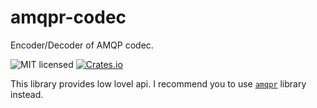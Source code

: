 amqpr-codec
===

Encoder/Decoder of AMQP codec.


![MIT licensed](https://img.shields.io/badge/License-MIT-blue.svg)
[![Crates.io](https://img.shields.io/crates/v/amqpr-codec.svg)](https://crates.io/crates/amqpr-codec)


This library provides low lovel api. I recommend you to use [`amqpr`](https://github.com/AtsukiTak/amqpr) library instead.
